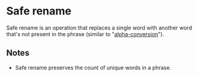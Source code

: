 # Safe rename

Safe rename is an operation that replaces a single word with another word that's not present in the phrase (similar to "[alpha-conversion](https://en.wikipedia.org/wiki/Lambda_calculus#%CE%B1-conversion)").

## Notes

* Safe rename preserves the count of unique words in a phrase.
